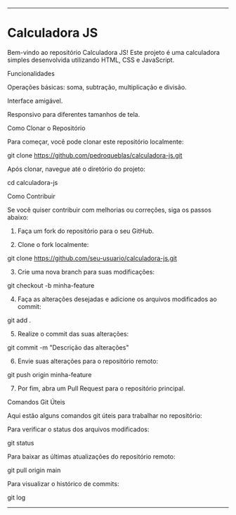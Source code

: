 
---

# Calculadora JS

Bem-vindo ao repositório Calculadora JS! Este projeto é uma calculadora simples desenvolvida utilizando HTML, CSS e JavaScript.

Funcionalidades

Operações básicas: soma, subtração, multiplicação e divisão.

Interface amigável.

Responsivo para diferentes tamanhos de tela.


Como Clonar o Repositório

Para começar, você pode clonar este repositório localmente:

git clone https://github.com/pedroqueblas/calculadora-js.git

Após clonar, navegue até o diretório do projeto:

cd calculadora-js

Como Contribuir

Se você quiser contribuir com melhorias ou correções, siga os passos abaixo:

1. Faça um fork do repositório para o seu GitHub.


2. Clone o fork localmente:

git clone https://github.com/seu-usuario/calculadora-js.git


3. Crie uma nova branch para suas modificações:

git checkout -b minha-feature


4. Faça as alterações desejadas e adicione os arquivos modificados ao commit:

git add .


5. Realize o commit das suas alterações:

git commit -m "Descrição das alterações"


6. Envie suas alterações para o repositório remoto:

git push origin minha-feature


7. Por fim, abra um Pull Request para o repositório principal.



Comandos Git Úteis

Aqui estão alguns comandos git úteis para trabalhar no repositório:

Para verificar o status dos arquivos modificados:

git status

Para baixar as últimas atualizações do repositório remoto:

git pull origin main

Para visualizar o histórico de commits:

git log

---

